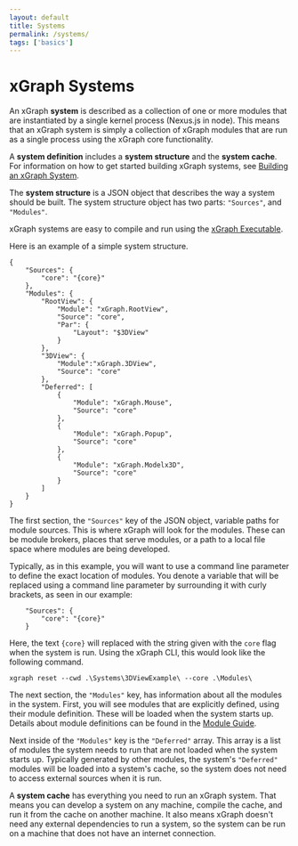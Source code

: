 ```yaml
---
layout: default
title: Systems
permalink: /systems/
tags: ['basics']
---
```


# xGraph Systems

An xGraph **system** is described as a collection of one or more modules that are instantiated by a single 
kernel process (Nexus.js in node). This means that an xGraph system is simply a collection of xGraph modules 
that are run as a single process using the xGraph core functionality.

A **system definition** includes a **system structure** and the **system cache**. For information on how to 
get started building xGraph systems, see [Building an xGraph System](2.2-Building-an-xGraph-System).

The **system structure** is a JSON object that describes the way a system should be built. The system 
structure object has two parts: `"Sources"`, and `"Modules"`.

xGraph systems are easy to compile and run using the [xGraph Executable](2.1-Get-started-with-xGraph).

Here is an example of a simple system structure.

```
{
    "Sources": {
        "core": "{core}"
    },
    "Modules": {
        "RootView": {
            "Module": "xGraph.RootView",
            "Source": "core",
            "Par": {
                "Layout": "$3DView"
            }
        },
        "3DView": {
            "Module":"xGraph.3DView",
            "Source": "core"
        },
        "Deferred": [
            {
                "Module": "xGraph.Mouse",
                "Source": "core"
            },
            {
                "Module": "xGraph.Popup",
                "Source": "core"
            },
            {
                "Module": "xGraph.Modelx3D",
                "Source": "core"
            }
        ]
    }
}
```
The first section, the `"Sources"` key of the JSON object, variable paths for module sources. This is where 
xGraph will look for the modules. These can be module brokers, places that serve modules, or a path to a 
local file space where modules are being developed. 

Typically, as in this example, you will want to use a command line parameter to define the exact location of 
modules. You denote a variable that will be replaced using a command line parameter by surrounding it with 
curly brackets, as seen in our example:
```
    "Sources": {
        "core": "{core}"
    }
```
Here, the text `{core}` will replaced with the string given with the `core` flag when the system is run. 
Using the xGraph CLI, this would look like the following command.
```
xgraph reset --cwd .\Systems\3DViewExample\ --core .\Modules\
```

The next section, the `"Modules"` key, has information about all the modules in the system. First, you will 
see modules that are explicitly defined, using their module definition. These will be loaded when the system 
starts up. Details about module definitions can be found in the [Module Guide](1.3-Module-Guide). 

Next inside of the `"Modules"` key is the `"Deferred"` array. This array is a list of modules the system 
needs to run that are not loaded when the system starts up. Typically generated by other modules, the 
system's `"Deferred"` modules will be loaded into a system's cache, so the system does not need to access 
external sources when it is run.

A **system cache** has everything you need to run an xGraph system. That means you can develop a system on 
any machine, compile the cache, and run it from the cache on another machine. It also means xGraph doesn't 
need any external dependencies to run a system, so the system can be run on a machine that does not have an 
internet connection. 

